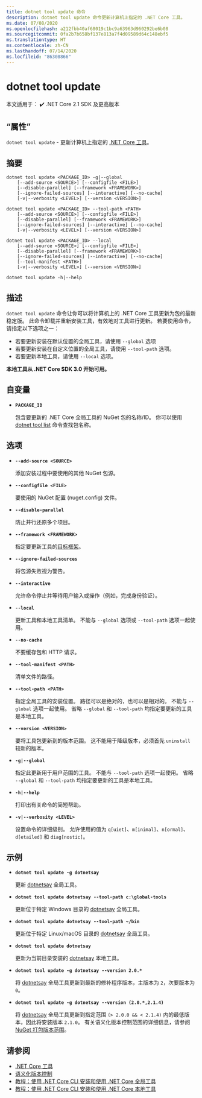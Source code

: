 ```yaml
---
title: dotnet tool update 命令
description: dotnet tool update 命令更新计算机上指定的 .NET Core 工具。
ms.date: 07/08/2020
ms.openlocfilehash: a212fbb40af68019c1bc9a63963d960292be6b08
ms.sourcegitcommit: 0fa2b7b658bf137e813a7f4d09589d64c148ebf5
ms.translationtype: HT
ms.contentlocale: zh-CN
ms.lasthandoff: 07/14/2020
ms.locfileid: "86308866"
---
```

# <a name="dotnet-tool-update"></a>dotnet tool update

本文适用于： ✔️ .NET Core 2.1 SDK 及更高版本

## <a name="name"></a>“属性”

`dotnet tool update` - 更新计算机上指定的 [.NET Core 工具](global-tools.md)。

## <a name="synopsis"></a>摘要

```dotnetcli
dotnet tool update <PACKAGE_ID> -g|--global
    [--add-source <SOURCE>] [--configfile <FILE>]
    [--disable-parallel] [--framework <FRAMEWORK>]
    [--ignore-failed-sources] [--interactive] [--no-cache]
    [-v|--verbosity <LEVEL>] [--version <VERSION>]

dotnet tool update <PACKAGE_ID> --tool-path <PATH>
    [--add-source <SOURCE>] [--configfile <FILE>]
    [--disable-parallel] [--framework <FRAMEWORK>]
    [--ignore-failed-sources] [--interactive] [--no-cache]
    [-v|--verbosity <LEVEL>] [--version <VERSION>]

dotnet tool update <PACKAGE_ID> --local
    [--add-source <SOURCE>] [--configfile <FILE>]
    [--disable-parallel] [--framework <FRAMEWORK>]
    [--ignore-failed-sources] [--interactive] [--no-cache]
    [--tool-manifest <PATH>]
    [-v|--verbosity <LEVEL>] [--version <VERSION>]

dotnet tool update -h|--help
```

## <a name="description"></a>描述

`dotnet tool update` 命令让你可以将计算机上的 .NET Core 工具更新为包的最新稳定版。 此命令卸载并重新安装工具，有效地对工具进行更新。 若要使用命令，请指定以下选项之一：

* 若要更新安装在默认位置的全局工具，请使用 `--global` 选项
* 若要更新安装在自定义位置的全局工具，请使用 `--tool-path` 选项。
* 若要更新本地工具，请使用 `--local` 选项。

**本地工具从 .NET Core SDK 3.0 开始可用。**

## <a name="arguments"></a>自变量

- **`PACKAGE_ID`**

  包含要更新的 .NET Core 全局工具的 NuGet 包的名称/ID。 你可以使用 [dotnet tool list](dotnet-tool-list.md) 命令查找包名称。

## <a name="options"></a>选项

- **`--add-source <SOURCE>`**

  添加安装过程中要使用的其他 NuGet 包源。

- **`--configfile <FILE>`**

  要使用的 NuGet 配置 (nuget.config) 文件。

- **`--disable-parallel`**

  防止并行还原多个项目。

- **`--framework <FRAMEWORK>`**

  指定要更新工具的[目标框架](../../standard/frameworks.md)。

- **`--ignore-failed-sources`**

  将包源失败视为警告。

- **`--interactive`**

  允许命令停止并等待用户输入或操作（例如，完成身份验证）。

- **`--local`**

  更新工具和本地工具清单。 不能与 `--global` 选项或 `--tool-path` 选项一起使用。

- **`--no-cache`**

  不要缓存包和 HTTP 请求。

- **`--tool-manifest <PATH>`**

  清单文件的路径。

- **`--tool-path <PATH>`**

  指定全局工具的安装位置。 路径可以是绝对的，也可以是相对的。 不能与 `--global` 选项一起使用。 省略 `--global` 和 `--tool-path` 均指定要更新的工具是本地工具。

- **`--version <VERSION>`**

  要将工具包更新到的版本范围。 这不能用于降级版本，必须首先 `uninstall` 较新的版本。

- **`-g|--global`**

  指定此更新用于用户范围的工具。 不能与 `--tool-path` 选项一起使用。 省略 `--global` 和 `--tool-path` 均指定要更新的工具是本地工具。

- **`-h|--help`**

  打印出有关命令的简短帮助。

- **`-v|--verbosity <LEVEL>`**

  设置命令的详细级别。 允许使用的值为 `q[uiet]`、`m[inimal]`、`n[ormal]`、`d[etailed]` 和 `diag[nostic]`。

## <a name="examples"></a>示例

- **`dotnet tool update -g dotnetsay`**

  更新 [dotnetsay](https://www.nuget.org/packages/dotnetsay/) 全局工具。

- **`dotnet tool update dotnetsay --tool-path c:\global-tools`**

  更新位于特定 Windows 目录的 [dotnetsay](https://www.nuget.org/packages/dotnetsay/) 全局工具。

- **`dotnet tool update dotnetsay --tool-path ~/bin`**

  更新位于特定 Linux/macOS 目录的 [dotnetsay](https://www.nuget.org/packages/dotnetsay/) 全局工具。

- **`dotnet tool update dotnetsay`**

  更新为当前目录安装的 [dotnetsay](https://www.nuget.org/packages/dotnetsay/) 本地工具。

- **`dotnet tool update -g dotnetsay --version 2.0.*`**

  将 [dotnetsay](https://www.nuget.org/packages/dotnetsay/) 全局工具更新到最新的修补程序版本，主版本为 `2`，次要版本为 `0`。

- **`dotnet tool update -g dotnetsay --version (2.0.*,2.1.4)`**

  将 [dotnetsay](https://www.nuget.org/packages/dotnetsay/) 全局工具更新到指定范围 `(> 2.0.0 && < 2.1.4)` 内的最低版本，因此将安装版本 `2.1.0`。 有关语义化版本控制范围的详细信息，请参阅 [NuGet 打包版本范围](/nuget/concepts/package-versioning#version-ranges)。

## <a name="see-also"></a>请参阅

- [.NET Core 工具](global-tools.md)
- [语义化版本控制](https://semver.org)
- [教程：使用 .NET Core CLI 安装和使用 .NET Core 全局工具](global-tools-how-to-use.md)
- [教程：使用 .NET Core CLI 安装和使用 .NET Core 本地工具](local-tools-how-to-use.md)
